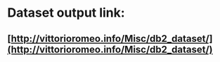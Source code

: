 # Dataset output link:

## [http://vittorioromeo.info/Misc/db2_dataset/](http://vittorioromeo.info/Misc/db2_dataset/)